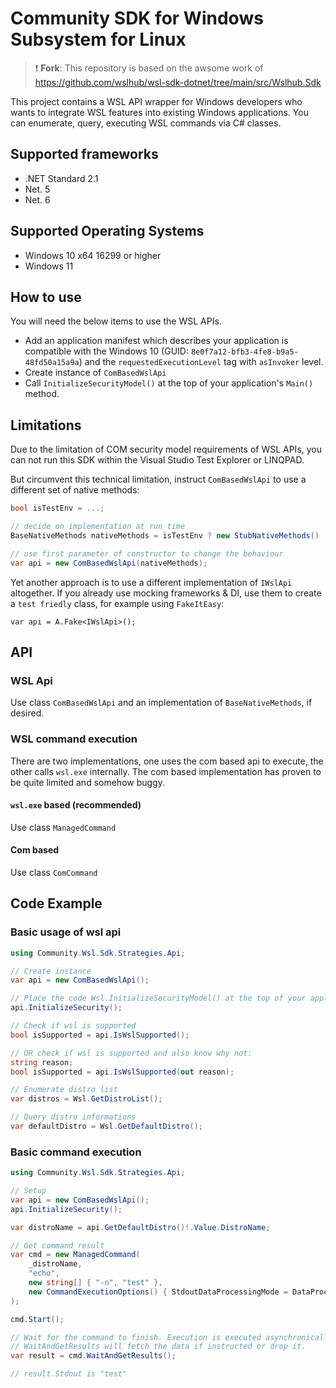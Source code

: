 # Community SDK for Windows Subsystem for Linux

> :exclamation: **Fork**: This repository is based on the awsome work of https://github.com/wslhub/wsl-sdk-dotnet/tree/main/src/Wslhub.Sdk

This project contains a WSL API wrapper for Windows developers who wants to integrate WSL 
features into existing Windows applications. You can enumerate, query, executing WSL commands via C# classes.

## Supported frameworks

- .NET Standard 2.1
- Net. 5
- Net. 6

## Supported Operating Systems

- Windows 10 x64 16299 or higher 
- Windows 11

## How to use

You will need the below items to use the WSL APIs.

- Add an application manifest which describes your application is compatible with the 
  Windows 10 (GUID: `8e0f7a12-bfb3-4fe8-b9a5-48fd50a15a9a`) and the `requestedExecutionLevel` tag with `asInvoker` level.
- Create instance of `ComBasedWslApi`
- Call `InitializeSecurityModel()` at the top of your application's `Main()` method.

## Limitations

Due to the limitation of COM security model requirements of WSL APIs, 
you can not run this SDK within the Visual Studio Test Explorer or LINQPAD.

But circumvent this technical limitation, instruct `ComBasedWslApi` to use a different set of native methods:

```csharp
bool isTestEnv = ...;

// decide on implementation at run time
BaseNativeMethods nativeMethods = isTestEnv ? new StubNativeMethods() : new Win32NativeMethods();

// use first parameter of constructor to change the behaviour
var api = new ComBasedWslApi(nativeMethods);
```

Yet another approach is to use a different implementation of `IWslApi` altogether.
If you already use mocking frameworks & DI, use them to create a `test friedly` class, for example using `FakeItEasy`:

```
var api = A.Fake<IWslApi>();
```

## API

### WSL Api

Use class `ComBasedWslApi` and an implementation of `BaseNativeMethods`, if desired.

### WSL command execution

There are two implementations, one uses the com based api to execute, the other calls `wsl.exe` internally.
The com based implementation has proven to be quite limited and somehow buggy.

#### `wsl.exe` based (recommended)

Use class `ManagedCommand`

#### Com based

Use class `ComCommand`

## Code Example

### Basic usage of wsl api

```csharp
using Community.Wsl.Sdk.Strategies.Api;

// Create instance
var api = new ComBasedWslApi();

// Place the code Wsl.InitializeSecurityModel() at the top of your application's Main() method.
api.InitializeSecurity();

// Check if wsl is supported
bool isSupported = api.IsWslSupported();

// OR check if wsl is supported and also know why not:
string reason;
bool isSupported = api.IsWslSupported(out reason);

// Enumerate distro list
var distros = Wsl.GetDistroList();

// Query distro informations
var defaultDistro = Wsl.GetDefaultDistro();
```

### Basic command execution

```csharp
using Community.Wsl.Sdk.Strategies.Api;

// Setup
var api = new ComBasedWslApi();
api.InitializeSecurity();

var distroName = api.GetDefaultDistro()!.Value.DistroName;

// Get command result 
var cmd = new ManagedCommand(
    _distroName,
    "echo",
    new string[] { "-n", "test" },
    new CommandExecutionOptions() { StdoutDataProcessingMode = DataProcessingMode.String }
);

cmd.Start(); 

// Wait for the command to finish. Execution is executed asynchronically!
// WaitAndGetResults will fetch the data if instructed or drop it.
var result = cmd.WaitAndGetResults();

// result.Stdout is "test"
```
